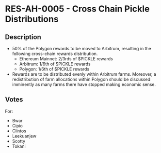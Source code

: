 # RES-AH-0005 - Cross Chain Pickle Distributions
## Description
- 50% of the Polygon rewards to be moved to Arbitrum, resulting in the following cross-chain rewards distribution.
  - Ethereum Mainnet: 2/3rds of $PICKLE rewards
  - Arbitrum: 1/6th of $PICKLE rewards
  - Polygon: 1/6th of $PICKLE rewards
- Rewards are to be distributed evenly within Arbitrum farms. Moreover, a redistribution of farm allocations within Polygon should be discussed imminently as many farms there have stopped making economic sense.
## Votes
For:
- Bwar
- Cipio
- Clintos
- Leekuanjew
- Scotty
- Tokani

